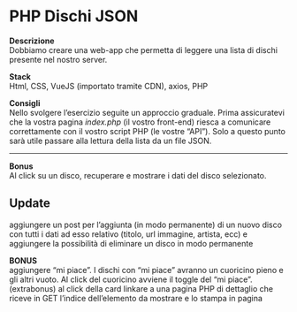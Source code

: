 # PHP Dischi JSON

**Descrizione**<br>
Dobbiamo creare una web-app che permetta di leggere una lista di dischi presente nel nostro server.

**Stack**<br>
Html, CSS, VueJS (importato tramite CDN), axios, PHP

**Consigli**<br>
Nello svolgere l’esercizio seguite un approccio graduale.
Prima assicuratevi che la vostra pagina _index.php_ (il vostro front-end) riesca a comunicare correttamente con il vostro script PHP (le vostre “API”).
Solo a questo punto sarà utile passare alla lettura della lista da un file JSON.

---

**Bonus**<br>
Al click su un disco, recuperare e mostrare i dati del disco selezionato.

## Update

aggiungere un post per l’aggiunta (in modo permanente) di un nuovo disco con tutti i dati ad esso relativo (titolo, url immagine, artista, ecc) e
aggiungere la possibilità di eliminare un disco in modo permanente

**BONUS**<br>
aggiungere “mi piace”. I dischi con “mi piace” avranno un cuoricino pieno e gli altri vuoto. Al click del cuoricino avviene il toggle del “mi piace”.
(extrabonus) al click della card linkare a una pagina PHP di dettaglio che riceve in GET l’indice dell’elemento da mostrare e lo stampa in pagina
